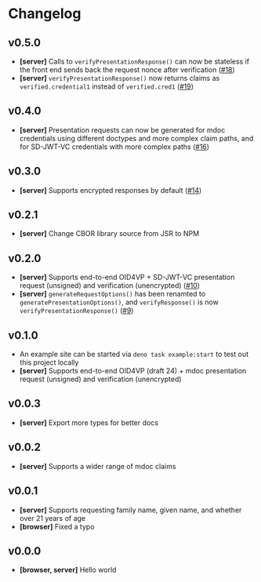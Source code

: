 # Changelog

## v0.5.0

- **[server]** Calls to `verifyPresentationResponse()` can now be stateless if the front end sends
  back the request nonce after verification
  ([#18](https://github.com/MasterKale/SimpleDigiCreds/pull/18))
- **[server]** `verifyPresentationResponse()` now returns claims as `verified.credential1` instead
  of `verified.cred1` ([#19](https://github.com/MasterKale/SimpleDigiCreds/pull/19))

## v0.4.0

- **[server]** Presentation requests can now be generated for mdoc credentials using different
  doctypes and more complex claim paths, and for SD-JWT-VC credentials with more complex paths
  ([#16](https://github.com/MasterKale/SimpleDigiCreds/pull/16))

## v0.3.0

- **[server]** Supports encrypted responses by default
  ([#14](https://github.com/MasterKale/SimpleDigiCreds/pull/14))

## v0.2.1

- **[server]** Change CBOR library source from JSR to NPM

## v0.2.0

- **[server]** Supports end-to-end OID4VP + SD-JWT-VC presentation request (unsigned) and
  verification (unencrypted) ([#10](https://github.com/MasterKale/SimpleDigiCreds/pull/10))
- **[server]** `generateRequestOptions()` has been renamted to `generatePresentationOptions()`, and
  `verifyResponse()` is now `verifyPresentationResponse()`
  ([#9](https://github.com/MasterKale/SimpleDigiCreds/pull/9))

## v0.1.0

- An example site can be started via `deno task example:start` to test out this project locally
- **[server]** Supports end-to-end OID4VP (draft 24) + mdoc presentation request (unsigned) and
  verification (unencrypted)

## v0.0.3

- **[server]** Export more types for better docs

## v0.0.2

- **[server]** Supports a wider range of mdoc claims

## v0.0.1

- **[server]** Supports requesting family name, given name, and whether over 21 years of age
- **[browser]** Fixed a typo

## v0.0.0

- **[browser, server]** Hello world
